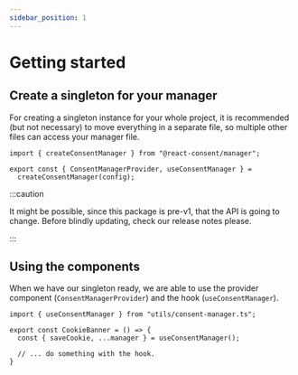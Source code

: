 ```yaml
---
sidebar_position: 1
---
```


# Getting started

## Create a singleton for your manager

For creating a singleton instance for your whole project, it is recommended (but not necessary) to move everything in a separate file, so multiple other files can access your manager file.

```tsx title="utils/consent-manager.ts"
import { createConsentManager } from "@react-consent/manager";

export const { ConsentManagerProvider, useConsentManager } =
  createConsentManager(config);
```

:::caution

It might be possible, since this package is pre-v1, that the API is going to change. Before blindly updating, check our release notes please.

:::

## Using the components

When we have our singleton ready, we are able to use the provider component (`ConsentManagerProvider`) and the hook (`useConsentManager`).


```tsx title="components/CookieBanner.ts"
import { useConsentManager } from "utils/consent-manager.ts";

export const CookieBanner = () => {
  const { saveCookie, ...manager } = useConsentManager();

  // ... do something with the hook.
}
```
